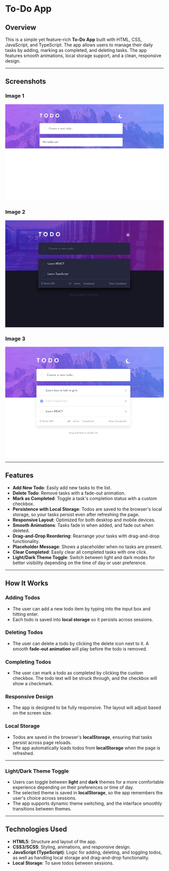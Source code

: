 # To-Do App

## Overview

This is a simple yet feature-rich **To-Do App** built with HTML, CSS, JavaScript, and TypeScript. The app allows users to manage their daily tasks by adding, marking as completed, and deleting tasks. The app features smooth animations, local storage support, and a clean, responsive design.

---

## Screenshots

### Image 1

![Empty Todo List](./Screenshots/image-1.jpeg)

### Image 2

![Dark mode](./Screenshots/image-2.jpeg)

### Image 3

![Todos](./Screenshots/image-3.jpeg)

---

## Features

- **Add New Todo**: Easily add new tasks to the list.
- **Delete Todo**: Remove tasks with a fade-out animation.
- **Mark as Completed**: Toggle a task's completion status with a custom checkbox.
- **Persistence with Local Storage**: Todos are saved to the browser's local storage, so your tasks persist even after refreshing the page.
- **Responsive Layout**: Optimized for both desktop and mobile devices.
- **Smooth Animations**: Tasks fade in when added, and fade out when deleted.
- **Drag-and-Drop Reordering**: Rearrange your tasks with drag-and-drop functionality.
- **Placeholder Message**: Shows a placeholder when no tasks are present.
- **Clear Completed**: Easily clear all completed tasks with one click.
- **Light/Dark Theme Toggle**: Switch between light and dark modes for better visibility depending on the time of day or user preference.

---

## How It Works

### Adding Todos

- The user can add a new todo item by typing into the input box and hitting enter.
- Each todo is saved into **local storage** so it persists across sessions.

### Deleting Todos

- The user can delete a todo by clicking the delete icon next to it. A smooth **fade-out animation** will play before the todo is removed.

### Completing Todos

- The user can mark a todo as completed by clicking the custom checkbox. The todo text will be struck through, and the checkbox will show a checkmark.

### Responsive Design

- The app is designed to be fully responsive. The layout will adjust based on the screen size.

### Local Storage

- Todos are saved in the browser's **localStorage**, ensuring that tasks persist across page reloads.
- The app automatically loads todos from **localStorage** when the page is refreshed.

---

### Light/Dark Theme Toggle

- Users can toggle between **light** and **dark** themes for a more comfortable experience depending on their preferences or time of day.
- The selected theme is saved in **localStorage**, so the app remembers the user's choice across sessions.
- The app supports dynamic theme switching, and the interface smoothly transitions between themes.

---

## Technologies Used

- **HTML5**: Structure and layout of the app.
- **CSS3/SCSS**: Styling, animations, and responsive design.
- **JavaScript (TypeScript)**: Logic for adding, deleting, and toggling todos, as well as handling local storage and drag-and-drop functionality.
- **Local Storage**: To save todos between sessions.
